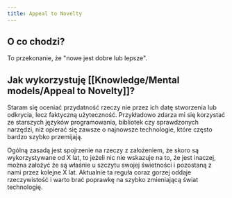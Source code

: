 ```yaml
---
title: Appeal to Novelty
---
```


## O co chodzi? 
To przekonanie, że "nowe jest dobre lub lepsze".

## Jak wykorzystuję [[Knowledge/Mental models/Appeal to Novelty]]?
Staram się oceniać przydatność rzeczy nie przez ich datę stworzenia lub odkrycia, lecz faktyczną użyteczność. Przykładowo zdarza mi się korzystać ze starszych języków programowania, bibliotek czy sprawdzonych narzędzi, niż opierać się zawsze o najnowsze technologie, które często bardzo szybko przemijają. 

Ogólną zasadą jest spojrzenie na rzeczy z założeniem, że skoro są wykorzystywane od X lat, to jeżeli nic nie wskazuje na to, że jest inaczej, można założyć że są właśnie u szczytu swojej świetności i pozostaną z nami przez kolejne X lat. Aktualnie ta reguła coraz gorzej oddaje rzeczywistość i warto brać poprawkę na szybko zmieniającą świat technologię. 